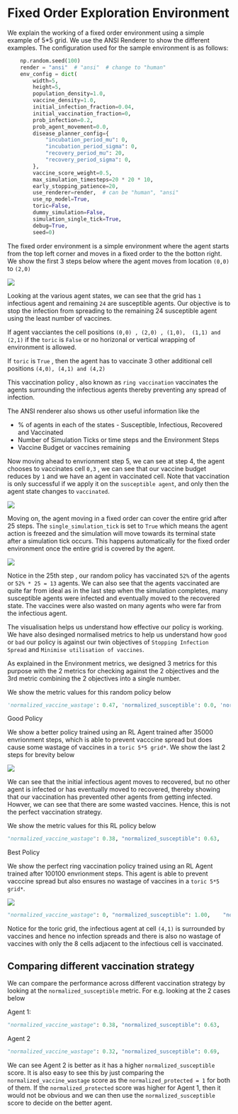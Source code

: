 # Fixed Order Exploration Environment

We explain the working of a fixed order environment using a simple example of 5*5 grid. We use the ANSI Renderer to show the different examples. The configuration used for the sample environment is as follows:

```python
    np.random.seed(100)
    render = "ansi"  # "ansi"  # change to "human"
    env_config = dict(
        width=5,
        height=5,
        population_density=1.0,
        vaccine_density=1.0,
        initial_infection_fraction=0.04,
        initial_vaccination_fraction=0,
        prob_infection=0.2,
        prob_agent_movement=0.0,
        disease_planner_config={
            "incubation_period_mu": 0,
            "incubation_period_sigma": 0,
            "recovery_period_mu": 20,
            "recovery_period_sigma": 0,
        },
        vaccine_score_weight=0.5,
        max_simulation_timesteps=20 * 20 * 10,
        early_stopping_patience=20,
        use_renderer=render,  # can be "human", "ansi"
        use_np_model=True,
        toric=False,
        dummy_simulation=False,
        simulation_single_tick=True,
        debug=True,
        seed=0)
```

The fixed order environment is a simple environment where the agent starts from the top left corner and moves in a fixed order to the the botton right. We show the first 3 steps below where the agent moves from location `(0,0)` to `(2,0)`

![](https://i.imgur.com/qljhCfI.png)

Looking at the various agent states, we can see that the grid has `1` infectious agent and remaining `24` are susceptible agents. Our objective is to stop the infection from spreading to the remaining 24 susceptible agent using the least number of vaccines.

If agent vacciantes the cell positions `(0,0) , (2,0) , (1,0),  (1,1) and (2,1)` if the `toric` is `False` or no horizonal or vertical wrapping of environment is allowed.

If `toric` is `True` , then the agent has to vaccinate 3 other additional cell positions `(4,0), (4,1) and (4,2)`

This vaccination policy , also known as `ring vaccination`  vaccinates the agents surrounding the infectious agents thereby preventing any spread of infection.

The ANSI renderer also shows us other useful information like the

* % of agents in each of the states - Susceptible, Infectious, Recovered and Vaccinated
* Number of Simulation Ticks or time steps and the Environment Steps
* Vaccine Budget or vaccines remaining

Now moving ahead to envrionment step 5, we can see at step 4, the agent chooses to vaccinates cell `0,3` , we can see that our vaccine budget reduces by `1` and we have an agent in vaccinated cell. Note that vaccination is only successful if we apply it on the `susceptible agent`, and only then the agent state changes to `vaccinated`.

![](https://i.imgur.com/iYIHpyg.png)

Moving on, the agent moving in a fixed order can cover the entire grid after 25 steps. The `single_simulation_tick` is set to `True`  which means the agent action is freezed and the simulation will move towards its terminal state after a simulation tick occurs. This happens automatically for the fixed order environment once the entire grid is covered by the agent.

![](https://i.imgur.com/gDtjImc.png)

Notice in the 25th step , our random policy has vaccinated `52%` of the agents or `52% * 25 = 13` agents. We can also see that the agents vaccinated are quite far from ideal as in the last step when the simulation completes, many susceptible agents were infected and eventually moved to the recovered state. The vaccines were also wasted on many agents who were far from the infectious agent.

The visualisation helps us understand how effective our policy is working.  We have also desinged normalised metrics to help us understand how `good` or `bad` our policy is against our twin objectives of `Stopping Infection Spread` and `Minimise utilisation of vaccines`.

As explained in the Environment metrics, we designed 3 metrics for this purpose with the 2 metrics for checking against the 2 objectives and the 3rd metric combining the 2 objectives into a single number.

We show the metric values for this random policy below

```python
'normalized_vaccine_wastage': 0.47, 'normalized_susceptible': 0.0, 'normalized_protected': 0.54
```

Good Policy

We show a better policy trained using an RL Agent trained after 35000 envrionment steps, which is able to prevent vacccine spread but does cause some wastage of vaccines in a `toric 5*5 grid*`. We show the last 2 steps for brevity below

![](https://i.imgur.com/tWlTjk0.png)

We can see that the initial infectious agent moves to recovered, but no other agent is infected or has eventually moved to recovered, thereby showing that our vaccination has prevented other agents from getting infected. Howver, we can see that there are some wasted vaccines. Hence, this is not the perfect vaccination strategy.

We show the metric values for this RL policy below

```python
"normalized_vaccine_wastage": 0.38, "normalized_susceptible": 0.63,    "normalized_protected": 1.00
```

Best Policy

We show the perfect ring vaccination policy trained using an RL Agent trained after 100100 envrionment steps. This agent is able to prevent vacccine spread but also ensures no wastage of vaccines in a `toric 5*5 grid*`.

![](https://i.imgur.com/qnJ1zZH.png)

```python
"normalized_vaccine_wastage": 0, "normalized_susceptible": 1.00,    "normalized_protected": 1.00
```

Notice for the toric grid, the infectious agent at cell `(4,1)` is surrounded by vaccines and hence no infection spreads and there is also no wastage of vaccines with only the 8 cells adjacent to the infectious cell is vaccinated.

## Comparing different vaccination strategy

We can compare the performance across different vaccination strategy by looking at the `normalized_susceptible`  metric.  For e.g. looking at the 2 cases below

Agent 1:

```python
"normalized_vaccine_wastage": 0.38, "normalized_susceptible": 0.63,    "normalized_protected": 1.00
```

Agent 2

```python
"normalized_vaccine_wastage": 0.32, "normalized_susceptible": 0.69,    "normalized_protected": 1.00
```

We can see Agent 2 is better as it has a higher `normalized_susceptible` score. It is also easy to see this by just comparing the `normalized_vaccine_wastage` score as the `normalized_protected = 1` for both of them. If the `normalized_protected` score was higher for Agent 1, then it would not be obvious and we can then use the `normalized_susceptible` score to decide on the better agent.

